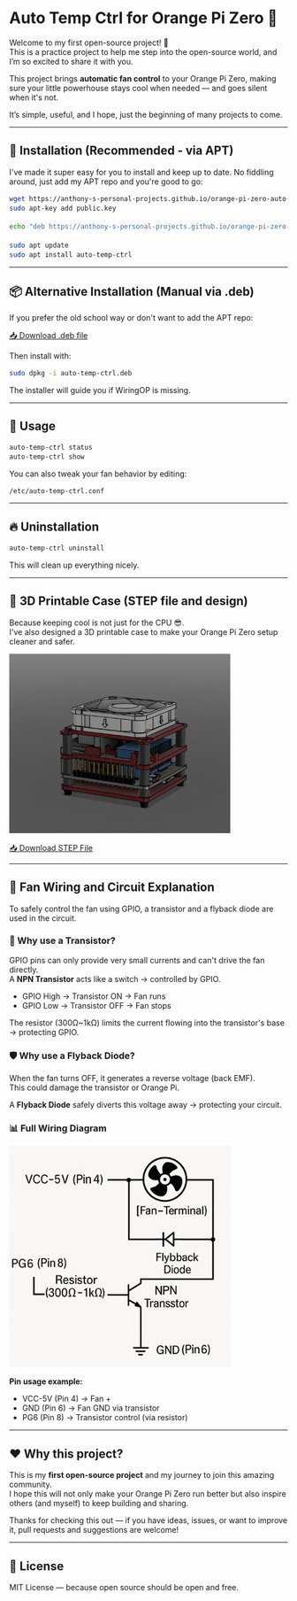 # Auto Temp Ctrl for Orange Pi Zero 🎉

Welcome to my first open-source project! 🚀  
This is a practice project to help me step into the open-source world, and I’m so excited to share it with you.

This project brings **automatic fan control** to your Orange Pi Zero, making sure your little powerhouse stays cool when needed — and goes silent when it's not.

It’s simple, useful, and I hope, just the beginning of many projects to come.

---

## 🎈 Installation (Recommended - via APT)

I've made it super easy for you to install and keep up to date. No fiddling around, just add my APT repo and you're good to go:

```bash
wget https://anthony-s-personal-projects.github.io/orange-pi-zero-auto-temp-ctrl/public.key
sudo apt-key add public.key

echo "deb https://anthony-s-personal-projects.github.io/orange-pi-zero-auto-temp-ctrl/ ./" | sudo tee /etc/apt/sources.list.d/auto-temp-ctrl.list

sudo apt update
sudo apt install auto-temp-ctrl
```

---

## 📦 Alternative Installation (Manual via .deb)

If you prefer the old school way or don't want to add the APT repo:

[📥 Download .deb file](https://github.com/Anthony-s-Personal-Projects/orange-pi-zero-auto-temp-ctrl/releases/download/v1.0/auto-temp-ctrl.deb)

Then install with:

```bash
sudo dpkg -i auto-temp-ctrl.deb
```

The installer will guide you if WiringOP is missing.

---

## 🚦 Usage

```bash
auto-temp-ctrl status
auto-temp-ctrl show
```

You can also tweak your fan behavior by editing:

```
/etc/auto-temp-ctrl.conf
```

---

## 🔥 Uninstallation

```bash
auto-temp-ctrl uninstall
```

This will clean up everything nicely.

---

## 🧰 3D Printable Case (STEP file and design)

Because keeping cool is not just for the CPU 😎.  
I've also designed a 3D printable case to make your Orange Pi Zero setup cleaner and safer.

<img src="3d model.JPG" alt="3D Case Model" width="400">

[📥 Download STEP File](https://github.com/Anthony-s-Personal-Projects/orange-pi-zero-auto-temp-ctrl/releases/download/v1.0/Orange-Pi-Zero-Case.step)

---

## 📌 Fan Wiring and Circuit Explanation

To safely control the fan using GPIO, a transistor and a flyback diode are used in the circuit.

### 🧠 Why use a Transistor?

GPIO pins can only provide very small currents and can't drive the fan directly.  
A **NPN Transistor** acts like a switch → controlled by GPIO.

- GPIO High → Transistor ON → Fan runs
- GPIO Low → Transistor OFF → Fan stops

The resistor (300Ω~1kΩ) limits the current flowing into the transistor's base → protecting GPIO.

### 🛡️ Why use a Flyback Diode?

When the fan turns OFF, it generates a reverse voltage (back EMF).  
This could damage the transistor or Orange Pi.

A **Flyback Diode** safely diverts this voltage away → protecting your circuit.

### 📊 Full Wiring Diagram

<img src="wiring description.png" alt="Fan Control Wiring Diagram" width="400">

**Pin usage example:**

- VCC-5V (Pin 4) → Fan +
- GND (Pin 6) → Fan GND via transistor
- PG6 (Pin 8) → Transistor control (via resistor)

---

## ❤️ Why this project?

This is my **first open-source project** and my journey to join this amazing community.  
I hope this will not only make your Orange Pi Zero run better but also inspire others (and myself) to keep building and sharing.

Thanks for checking this out — if you have ideas, issues, or want to improve it, pull requests and suggestions are welcome!

---

## 📜 License

MIT License — because open source should be open and free.
